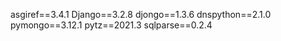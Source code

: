 asgiref==3.4.1
Django==3.2.8
djongo==1.3.6
dnspython==2.1.0
pymongo==3.12.1
pytz==2021.3
sqlparse==0.2.4
